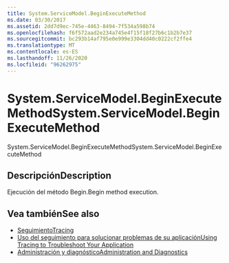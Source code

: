 ```yaml
---
title: System.ServiceModel.BeginExecuteMethod
ms.date: 03/30/2017
ms.assetid: 2dd7d9ec-745e-4463-8494-7f534a598b74
ms.openlocfilehash: f6f572aad2e234a745e4f15f18f27b6c1b2b7e37
ms.sourcegitcommit: bc293b14af795e0e999e3304dd40c0222cf2ffe4
ms.translationtype: MT
ms.contentlocale: es-ES
ms.lasthandoff: 11/26/2020
ms.locfileid: "96262975"
---
```

# <a name="systemservicemodelbeginexecutemethod"></a><span data-ttu-id="1a008-102">System.ServiceModel.BeginExecuteMethod</span><span class="sxs-lookup"><span data-stu-id="1a008-102">System.ServiceModel.BeginExecuteMethod</span></span>

<span data-ttu-id="1a008-103">System.ServiceModel.BeginExecuteMethod</span><span class="sxs-lookup"><span data-stu-id="1a008-103">System.ServiceModel.BeginExecuteMethod</span></span>  
  
## <a name="description"></a><span data-ttu-id="1a008-104">Descripción</span><span class="sxs-lookup"><span data-stu-id="1a008-104">Description</span></span>  

 <span data-ttu-id="1a008-105">Ejecución del método Begin.</span><span class="sxs-lookup"><span data-stu-id="1a008-105">Begin method execution.</span></span>  
  
## <a name="see-also"></a><span data-ttu-id="1a008-106">Vea también</span><span class="sxs-lookup"><span data-stu-id="1a008-106">See also</span></span>

- [<span data-ttu-id="1a008-107">Seguimiento</span><span class="sxs-lookup"><span data-stu-id="1a008-107">Tracing</span></span>](index.md)
- [<span data-ttu-id="1a008-108">Uso del seguimiento para solucionar problemas de su aplicación</span><span class="sxs-lookup"><span data-stu-id="1a008-108">Using Tracing to Troubleshoot Your Application</span></span>](using-tracing-to-troubleshoot-your-application.md)
- [<span data-ttu-id="1a008-109">Administración y diagnóstico</span><span class="sxs-lookup"><span data-stu-id="1a008-109">Administration and Diagnostics</span></span>](../index.md)
